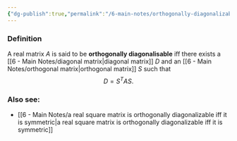 ```yaml
---
{"dg-publish":true,"permalink":"/6-main-notes/orthogonally-diagonalizable-matrix/","tags":["linear_algebra","info"]}
---
```


### Definition

A real matrix $A$ is said to be **orthogonally diagonalisable** iff there exists a [[6 - Main Notes/diagonal matrix\|diagonal matrix]] $D$ and an [[6 - Main Notes/orthogonal matrix\|orthogonal matrix]] $S$ such that
$$D=S^TAS.$$
### Also see:
+ [[6 - Main Notes/a real square matrix is orthogonally diagonalizable iff it is symmetric\|a real square matrix is orthogonally diagonalizable iff it is symmetric]]
